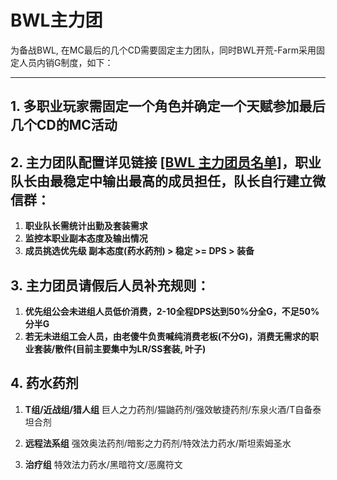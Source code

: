 # BWL主力团
为备战BWL, 在MC最后的几个CD需要固定主力团队，同时BWL开荒-Farm采用固定人员内销G制度，如下：

------------
## 1. 多职业玩家需固定一个角色并确定一个天赋参加最后几个CD的MC活动

## 2. 主力团队配置详见链接 [[BWL 主力团员名单]](https://github.com/Merryday-Hyjal/Raid-Info/projects/1 "[BWL 主力团员名单]")，职业队长由最稳定中输出最高的成员担任，队长自行建立微信群：
   1. **职业队长需统计出勤及套装需求**
   2. **监控本职业副本态度及输出情况**
   3. **成员挑选优先级 副本态度(药水药剂) > 稳定 >= DPS > 装备**
   
## 3. 主力团员请假后人员补充规则：
   1. **优先组公会未进组人员低价消费，2-10全程DPS达到50%分全G，不足50%分半G**
   2. **若无未进组工会人员，由老傻牛负责喊纯消费老板(不分G)，消费无需求的职业套装/散件(目前主要集中为LR/SS套装, 叶子)**
## 4. 药水药剂
   1. **T组/近战组/猎人组**
   巨人之力药剂/猫鼬药剂/强效敏捷药剂/东泉火酒/T自备泰坦合剂
   
   2. **远程法系组**
   强效奥法药剂/暗影之力药剂/特效法力药水/斯坦索姆圣水
   3. **治疗组**
   特效法力药水/黑暗符文/恶魔符文
